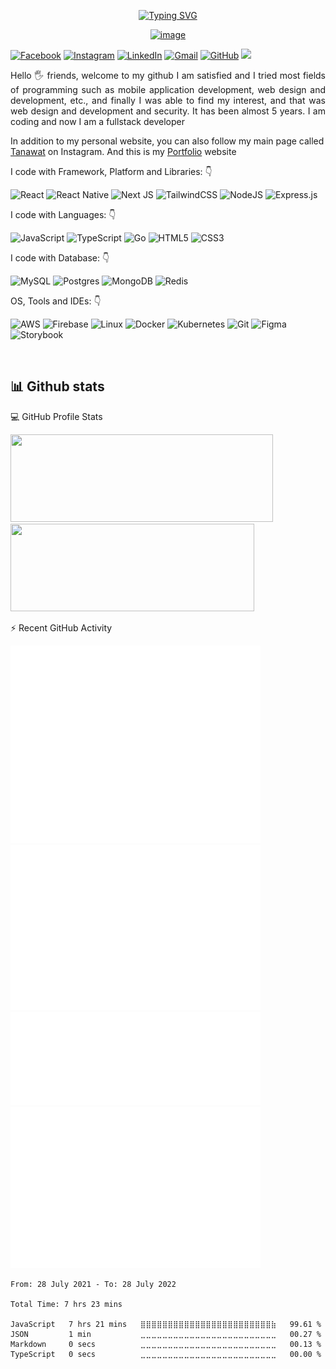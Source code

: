 <div align="center">
 
 [![Typing SVG](https://readme-typing-svg.herokuapp.com/?lines=Hi+there!+I`m+Ta,Tanawat;I`m+a+Fullstack+Developer)](https://git.io/typing-svg)
 
 [![image](https://user-images.githubusercontent.com/10110939/169654643-44d62b73-f51a-458f-b49d-ec8f8865b370.png)](https://tanawat.web.app/)
 
</div>

<div align="left">

 [![Facebook](https://img.shields.io/badge/Tanawat-%231877F2.svg?style=for-the-badge&logo=Facebook&logoColor=white)]([https://github.com/tanawat011](https://www.facebook.com/tanawat.pin))
 [![Instagram](https://img.shields.io/badge/Tanawat-%23E4405F.svg?style=for-the-badge&logo=Instagram&logoColor=white)]([https://github.com/tanawat011](https://www.instagram.com/ta.tanawat.pin/))
 [![LinkedIn](https://img.shields.io/badge/Tanawat-%230077B5.svg?style=for-the-badge&logo=linkedin&logoColor=white)]([https://github.com/tanawat011](https://www.linkedin.com/in/tanawat-pinthongpan-683a84167/))
 [![Gmail](https://img.shields.io/badge/Tanawat-D14836?style=for-the-badge&logo=gmail&logoColor=white)](mailto:tanawat.works@gmail.com)
 [![GitHub](https://img.shields.io/badge/Tanawat-%23121011.svg?style=for-the-badge&logo=github&logoColor=white)](https://github.com/tanawat011)
 ![](https://komarev.com/ghpvc/?username=tanawat011&label=PROFILE+VIEWS&style=for-the-badge&color=brightgreen)
 
</div>  
<p align="justify"> 
Hello 🖐️ friends, welcome to my github
I am satisfied and I tried most fields of programming such as mobile application development, web design and development, etc., and finally I was able to find my interest, and that was web design and development and security. It has been almost 5 years. I am coding and now I am a fullstack developer
&nbsp;

In addition to my personal website, you can also follow my main page called [Tanawat](https://www.instagram.com/ta.tanawat.pin/) on Instagram. And this is my [Portfolio](https://tanawat.web.app/) website
</p>


<p align="left">
I code with Framework, Platform and Libraries:  👇
 
 ![React](https://img.shields.io/badge/react-%2320232a.svg?style=for-the-badge&logo=react&logoColor=%2361DAFB)
 ![React Native](https://img.shields.io/badge/react_native-%2320232a.svg?style=for-the-badge&logo=react&logoColor=%2361DAFB)
 ![Next JS](https://img.shields.io/badge/Next-black?style=for-the-badge&logo=next.js&logoColor=white)
 ![TailwindCSS](https://img.shields.io/badge/tailwindcss-%2338B2AC.svg?style=for-the-badge&logo=tailwind-css&logoColor=white)
 ![NodeJS](https://img.shields.io/badge/node.js-6DA55F?style=for-the-badge&logo=node.js&logoColor=white)
 ![Express.js](https://img.shields.io/badge/express.js-%23404d59.svg?style=for-the-badge&logo=express&logoColor=%2361DAFB)

I code with Languages:  👇
 
 ![JavaScript](https://img.shields.io/badge/javascript-%23323330.svg?style=for-the-badge&logo=javascript&logoColor=%23F7DF1E)
 ![TypeScript](https://img.shields.io/badge/typescript-%23007ACC.svg?style=for-the-badge&logo=typescript&logoColor=white)
 ![Go](https://img.shields.io/badge/go-%2300ADD8.svg?style=for-the-badge&logo=go&logoColor=white)
 ![HTML5](https://img.shields.io/badge/html5-%23E34F26.svg?style=for-the-badge&logo=html5&logoColor=white)
 ![CSS3](https://img.shields.io/badge/css3-%231572B6.svg?style=for-the-badge&logo=css3&logoColor=white)

I code with Database:  👇
 
 ![MySQL](https://img.shields.io/badge/mysql-%2300f.svg?style=for-the-badge&logo=mysql&logoColor=white)
 ![Postgres](https://img.shields.io/badge/postgres-%23316192.svg?style=for-the-badge&logo=postgresql&logoColor=white)
 ![MongoDB](https://img.shields.io/badge/MongoDB-%234ea94b.svg?style=for-the-badge&logo=mongodb&logoColor=white)
 ![Redis](https://img.shields.io/badge/redis-%23DD0031.svg?style=for-the-badge&logo=redis&logoColor=white)
 
OS, Tools and IDEs:  👇
 
 ![AWS](https://img.shields.io/badge/AWS-%23FF9900.svg?style=for-the-badge&logo=amazon-aws&logoColor=white)
 ![Firebase](https://img.shields.io/badge/firebase-%23039BE5.svg?style=for-the-badge&logo=firebase)
 ![Linux](https://img.shields.io/badge/Linux-FCC624?style=for-the-badge&logo=linux&logoColor=black)
 ![Docker](https://img.shields.io/badge/docker-%230db7ed.svg?style=for-the-badge&logo=docker&logoColor=white)
 ![Kubernetes](https://img.shields.io/badge/kubernetes-%23326ce5.svg?style=for-the-badge&logo=kubernetes&logoColor=white)
 ![Git](https://img.shields.io/badge/git-%23F05033.svg?style=for-the-badge&logo=git&logoColor=white)
 ![Figma](https://img.shields.io/badge/figma-%23F24E1E.svg?style=for-the-badge&logo=figma&logoColor=white)
 ![Storybook](https://img.shields.io/badge/-Storybook-FF4785?style=for-the-badge&logo=storybook&logoColor=white)
</p>

&nbsp;
&nbsp;
## 📊 Github stats

<div align="">
 
💻 GitHub Profile Stats
 
 [<img src="https://github-readme-stats.vercel.app/api?username=tanawat011" width="420" height="140">](https://github.com/tanawat011/tanawat011)
 [<img src="https://github-readme-stats.vercel.app/api/top-langs/?username=tanawat011&layout=compact" width="390" height="140">](https://github.com/tanawat011/tanawat011)

</div>

<div align="">
 
⚡ Recent GitHub Activity
 
 [<img src="./github-metrics-classic.svg" width="400">](https://github.com/tanawat011/tanawat011)
 [<img src="./github-metrics-habits.svg" width="400">](https://github.com/tanawat011/tanawat011)
 [<img src="./github-metrics-wakatime.svg" width="400">](https://github.com/tanawat011/tanawat011)
 [<img src="./github-metrics-commit-calendar.svg" width="400">](https://github.com/tanawat011/tanawat011)
 
</div>

<!--START_SECTION:waka-->

```text
From: 28 July 2021 - To: 28 July 2022

Total Time: 7 hrs 23 mins

JavaScript   7 hrs 21 mins   ⣿⣿⣿⣿⣿⣿⣿⣿⣿⣿⣿⣿⣿⣿⣿⣿⣿⣿⣿⣿⣿⣿⣿⣿⣷   99.61 %
JSON         1 min           ⣀⣀⣀⣀⣀⣀⣀⣀⣀⣀⣀⣀⣀⣀⣀⣀⣀⣀⣀⣀⣀⣀⣀⣀⣀   00.27 %
Markdown     0 secs          ⣀⣀⣀⣀⣀⣀⣀⣀⣀⣀⣀⣀⣀⣀⣀⣀⣀⣀⣀⣀⣀⣀⣀⣀⣀   00.13 %
TypeScript   0 secs          ⣀⣀⣀⣀⣀⣀⣀⣀⣀⣀⣀⣀⣀⣀⣀⣀⣀⣀⣀⣀⣀⣀⣀⣀⣀   00.00 %
```

<!--END_SECTION:waka-->
